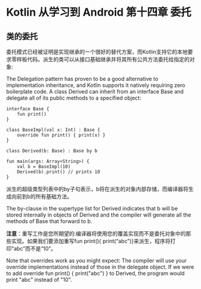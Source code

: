 # Kotlin 从学习到 Android 第十四章 委托 #

## 类的委托 ##

委托模式已经被证明是实现继承的一个很好的替代方案，而Kotlin支持它的本地要求零样板代码。派生的类可以从接口基础继承并将其所有公共方法委托给指定的对象:


The Delegation pattern has proven to be a good alternative to implementation inheritance, and Kotlin supports it natively requiring zero boilerplate code. A class Derived can inherit from an interface Base and delegate all of its public methods to a specified object:

	interface Base {
	    fun print()
	}
	
	class BaseImpl(val x: Int) : Base {
	    override fun print() { print(x) }
	}
	
	class Derived(b: Base) : Base by b
	
	fun main(args: Array<String>) {
	    val b = BaseImpl(10)
	    Derived(b).print() // prints 10
	}

派生的超级类型列表中的by子句表示，b将在派生的对象内部存储，而编译器将生成向前到b的所有基础方法。

The by-clause in the supertype list for Derived indicates that b will be stored internally in objects of Derived and the compiler will generate all the methods of Base that forward to b.

**注意**：重写工作是您所期望的:编译器将使用您的覆盖实现而不是委托对象中的那些实现。如果我们要添加重写fun print(){ print(“abc”)}来派生，程序将打印“abc”而不是“10”。

Note that overrides work as you might expect: The compiler will use your override implementations instead of those in the delegate object. If we were to add override fun print() { print("abc") } to Derived, the program would print "abc" instead of "10".